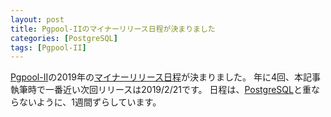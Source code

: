 ```yaml
---
layout: post
title: Pgpool-IIのマイナーリリース日程が決まりました
categories: [PostgreSQL]
tags: [Pgpool-II]
---
```


[Pgpool-II](https://pgpool.net)の2019年の[マイナーリリース日程](https://www.pgpool.net/mediawiki/jp/index.php/Roadmap)が決まりました。
年に4回、本記事執筆時で一番近い次回リリースは2019/2/21です。
日程は、[PostgreSQL](https://www.postgresql.org/developer/roadmap/)と重ならないように、1週間ずらしています。
